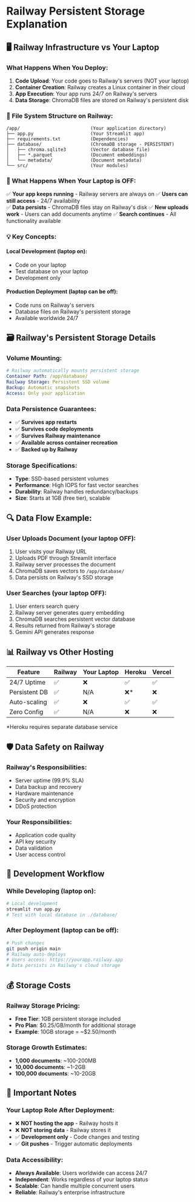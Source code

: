 # Railway Persistent Storage Explanation

## 🖥️ Railway Infrastructure vs Your Laptop

### What Happens When You Deploy:

1. **Code Upload**: Your code goes to Railway's servers (NOT your laptop)
2. **Container Creation**: Railway creates a Linux container in their cloud
3. **App Execution**: Your app runs 24/7 on Railway's servers
4. **Data Storage**: ChromaDB files are stored on Railway's persistent disk

### 📁 File System Structure on Railway:

```
/app/                          (Your application directory)
├── app.py                     (Your Streamlit app)
├── requirements.txt           (Dependencies)
├── database/                  (ChromaDB storage - PERSISTENT)
│   ├── chroma.sqlite3         (Vector database file)
│   ├── *.parquet              (Document embeddings)
│   └── metadata/              (Document metadata)
└── src/                       (Your modules)
```

### 🔄 What Happens When Your Laptop is OFF:

✅ **Your app keeps running** - Railway servers are always on
✅ **Users can still access** - 24/7 availability  
✅ **Data persists** - ChromaDB files stay on Railway's disk
✅ **New uploads work** - Users can add documents anytime
✅ **Search continues** - All functionality available

### 💡 Key Concepts:

#### **Local Development** (laptop on):
- Code on your laptop
- Test database on your laptop
- Development only

#### **Production Deployment** (laptop can be off):
- Code runs on Railway's servers
- Database files on Railway's persistent storage
- Available worldwide 24/7

## 🗃️ Railway's Persistent Storage Details

### **Volume Mounting:**
```yaml
# Railway automatically mounts persistent storage
Container Path: /app/database/
Railway Storage: Persistent SSD volume
Backup: Automatic snapshots
Access: Only your application
```

### **Data Persistence Guarantees:**
- ✅ **Survives app restarts**
- ✅ **Survives code deployments** 
- ✅ **Survives Railway maintenance**
- ✅ **Available across container recreation**
- ✅ **Backed up by Railway**

### **Storage Specifications:**
- **Type**: SSD-based persistent volumes
- **Performance**: High IOPS for fast vector searches
- **Durability**: Railway handles redundancy/backups
- **Size**: Starts at 1GB (free tier), scalable

## 🔍 Data Flow Example:

### **User Uploads Document** (your laptop OFF):
1. User visits your Railway URL
2. Uploads PDF through Streamlit interface
3. Railway server processes the document
4. ChromaDB saves vectors to `/app/database/`
5. Data persists on Railway's SSD storage

### **User Searches** (your laptop OFF):
1. User enters search query
2. Railway server generates query embedding
3. ChromaDB searches persistent vector database
4. Results returned from Railway's storage
5. Gemini API generates response

## 📊 Railway vs Other Hosting

| Feature | Railway | Your Laptop | Heroku | Vercel |
|---------|---------|-------------|---------|---------|
| 24/7 Uptime | ✅ | ❌ | ✅ | ✅ |
| Persistent DB | ✅ | N/A | ❌* | ❌ |
| Auto-scaling | ✅ | ❌ | ✅ | ✅ |
| Zero Config | ✅ | N/A | ❌ | ❌ |

*Heroku requires separate database service

## 🛡️ Data Safety on Railway

### **Railway's Responsibilities:**
- Server uptime (99.9% SLA)
- Data backup and recovery
- Hardware maintenance
- Security and encryption
- DDoS protection

### **Your Responsibilities:**
- Application code quality
- API key security
- Data validation
- User access control

## 🔄 Development Workflow

### **While Developing** (laptop on):
```bash
# Local development
streamlit run app.py
# Test with local database in ./database/
```

### **After Deployment** (laptop can be off):
```bash
# Push changes
git push origin main
# Railway auto-deploys
# Users access: https://yourapp.railway.app
# Data persists in Railway's cloud storage
```

## 💰 Storage Costs

### **Railway Storage Pricing:**
- **Free Tier**: 1GB persistent storage included
- **Pro Plan**: $0.25/GB/month for additional storage
- **Example**: 10GB storage = ~$2.50/month

### **Storage Growth Estimates:**
- **1,000 documents**: ~100-200MB
- **10,000 documents**: ~1-2GB  
- **100,000 documents**: ~10-20GB

## 🚨 Important Notes

### **Your Laptop Role After Deployment:**
- ❌ **NOT hosting the app** - Railway hosts it
- ❌ **NOT storing data** - Railway stores it
- ✅ **Development only** - Code changes and testing
- ✅ **Git pushes** - Trigger automatic deployments

### **Data Accessibility:**
- **Always Available**: Users worldwide can access 24/7
- **Independent**: Works regardless of your laptop status
- **Scalable**: Can handle multiple concurrent users
- **Reliable**: Railway's enterprise infrastructure
